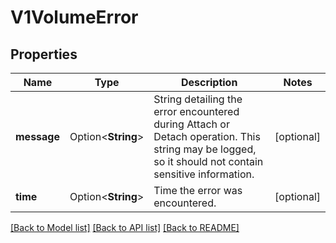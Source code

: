# V1VolumeError

## Properties

Name | Type | Description | Notes
------------ | ------------- | ------------- | -------------
**message** | Option<**String**> | String detailing the error encountered during Attach or Detach operation. This string may be logged, so it should not contain sensitive information. | [optional]
**time** | Option<**String**> | Time the error was encountered. | [optional]

[[Back to Model list]](../README.md#documentation-for-models) [[Back to API list]](../README.md#documentation-for-api-endpoints) [[Back to README]](../README.md)


